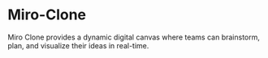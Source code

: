 # Miro-Clone
 Miro Clone provides a dynamic digital canvas where teams can brainstorm, plan, and visualize their ideas in real-time. 
